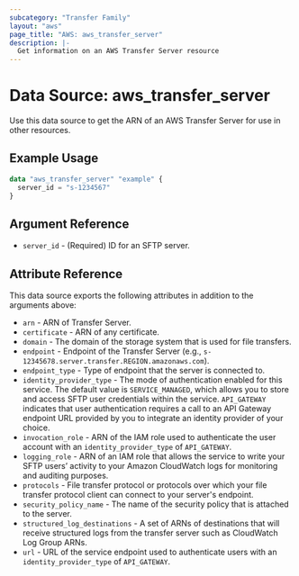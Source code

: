 ```yaml
---
subcategory: "Transfer Family"
layout: "aws"
page_title: "AWS: aws_transfer_server"
description: |-
  Get information on an AWS Transfer Server resource
---
```


# Data Source: aws_transfer_server

Use this data source to get the ARN of an AWS Transfer Server for use in other
resources.

## Example Usage

```terraform
data "aws_transfer_server" "example" {
  server_id = "s-1234567"
}
```

## Argument Reference

* `server_id` - (Required) ID for an SFTP server.

## Attribute Reference

This data source exports the following attributes in addition to the arguments above:

* `arn` - ARN of Transfer Server.
* `certificate` - ARN of any certificate.
* `domain` -  The domain of the storage system that is used for file transfers.
* `endpoint` - Endpoint of the Transfer Server (e.g., `s-12345678.server.transfer.REGION.amazonaws.com`).
* `endpoint_type` - Type of endpoint that the server is connected to.
* `identity_provider_type` - The mode of authentication enabled for this service. The default value is `SERVICE_MANAGED`, which allows you to store and access SFTP user credentials within the service. `API_GATEWAY` indicates that user authentication requires a call to an API Gateway endpoint URL provided by you to integrate an identity provider of your choice.
* `invocation_role` - ARN of the IAM role used to authenticate the user account with an `identity_provider_type` of `API_GATEWAY`.
* `logging_role` - ARN of an IAM role that allows the service to write your SFTP users’ activity to your Amazon CloudWatch logs for monitoring and auditing purposes.
* `protocols` - File transfer protocol or protocols over which your file transfer protocol client can connect to your server's endpoint.
* `security_policy_name` - The name of the security policy that is attached to the server.
* `structured_log_destinations` - A set of ARNs of destinations that will receive structured logs from the transfer server such as CloudWatch Log Group ARNs.
* `url` - URL of the service endpoint used to authenticate users with an `identity_provider_type` of `API_GATEWAY`.
